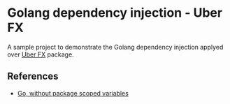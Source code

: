 # Golang dependency injection - Uber FX

A sample project to demonstrate the Golang dependency injection applyed over [Uber FX](https://github.com/uber-go/fx) package.

## References

- [Go, without package scoped variables](https://dave.cheney.net/2017/06/11/go-without-package-scoped-variables)
